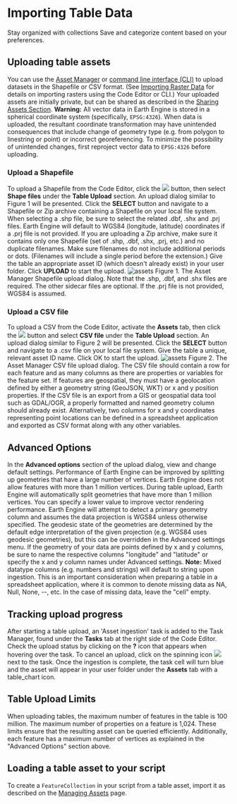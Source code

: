  
#  Importing Table Data 
Stay organized with collections  Save and categorize content based on your preferences. 
## Uploading table assets
You can use the [Asset Manager](https://developers.google.com/earth-engine/guides/asset_manager) or [command line interface (CLI)](https://developers.google.com/earth-engine/guides/command_line#upload) to upload datasets in the Shapefile or CSV format. (See [Importing Raster Data](https://developers.google.com/earth-engine/guides/image_upload) for details on importing rasters using the Code Editor or CLI.) Your uploaded assets are initially private, but can be shared as described in the [Sharing Assets Section](https://developers.google.com/earth-engine/guides/asset_manager#sharing-assets).
**Warning:** All vector data in Earth Engine is stored in a spherical coordinate system (specifically, `EPSG:4326`). When data is uploaded, the resultant coordinate transformation may have unintended consequences that include change of geometry type (e.g. from polygon to linestring or point) or incorrect georeferencing. To minimize the possibility of unintended changes, first reproject vector data to `EPSG:4326` before uploading. 
### Upload a Shapefile
To upload a Shapefile from the Code Editor, click the ![](https://developers.google.com/static/earth-engine/images/Asset_manager_new_button.png) button, then select **Shape files** under the **Table Upload** section. An upload dialog similar to Figure 1 will be presented. Click the **SELECT** button and navigate to a Shapefile or Zip archive containing a Shapefile on your local file system. When selecting a .shp file, be sure to select the related .dbf, .shx and .prj files. Earth Engine will default to WGS84 (longitude, latitude) coordinates if a .prj file is not provided. If you are uploading a Zip archive, make sure it contains only one Shapefile (set of .shp, .dbf, .shx, .prj, etc.) and no duplicate filenames. Make sure filenames do not include additional periods or dots. (Filenames will include a single period before the extension.)
Give the table an appropriate asset ID (which doesn't already exist) in your user folder. Click **UPLOAD** to start the upload.
![assets](https://developers.google.com/static/earth-engine/images/Asset_manager_shp_upload.png) Figure 1. The Asset Manager Shapefile upload dialog. Note that the .shp, .dbf, and .shx files are required. The other sidecar files are optional. If the .prj file is not provided, WGS84 is assumed.
### Upload a CSV file
To upload a CSV from the Code Editor, activate the **Assets** tab, then click the ![](https://developers.google.com/static/earth-engine/images/Asset_manager_new_button.png) button and select **CSV file** under the **Table Upload** section. An upload dialog similar to Figure 2 will be presented. Click the **SELECT** button and navigate to a .csv file on your local file system. Give the table a unique, relevant asset ID name. Click OK to start the upload.
![assets](https://developers.google.com/static/earth-engine/images/Asset_manager_csv_upload.png) Figure 2. The Asset Manager CSV file upload dialog.
The CSV file should contain a row for each feature and as many columns as there are properties or variables for the feature set. If features are geospatial, they must have a geolocation defined by either a geometry string (GeoJSON, WKT) or x and y position properties. If the CSV file is an export from a GIS or geospatial data tool such as GDAL/OGR, a properly formatted and named geometry column should already exist. Alternatively, two columns for x and y coordinates representing point locations can be defined in a spreadsheet application and exported as CSV format along with any other variables. 
## Advanced Options
In the **Advanced options** section of the upload dialog, view and change default settings. Performance of Earth Engine can be improved by splitting up geometries that have a large number of vertices. Earth Engine does not allow features with more than 1 million vertices. During table upload, Earth Engine will automatically split geometries that have more than 1 million vertices. You can specify a lower value to improve vector rendering performance. 
Earth Engine will attempt to detect a primary geometry column and assumes the data projection is WGS84 unless otherwise specified. The geodesic state of the geometries are determined by the default edge interpretation of the given projection (e.g. WGS84 uses geodesic geometries), but this can be overridden in the Advanced settings menu. If the geometry of your data are points defined by x and y columns, be sure to name the respective columns "longitude" and "latitude" or specify the x and y column names under Advanced settings. 
**Note:** Mixed datatype columns (e.g. numbers and strings) will default to string upon ingestion. This is an important consideration when preparing a table in a spreadsheet application, where it is common to denote missing data as NA, Null, None, --, etc. In the case of missing data, leave the "cell" empty.
## Tracking upload progress
After starting a table upload, an 'Asset ingestion' task is added to the Task Manager, found under the **Tasks** tab at the right side of the Code Editor. Check the upload status by clicking on the **?** icon that appears when hovering over the task. To cancel an upload, click on the spinning icon ![](https://developers.google.com/static/earth-engine/images/Playground_button_running.gif) next to the task. Once the ingestion is complete, the task cell will turn blue and the asset will appear in your user folder under the **Assets** tab with a table_chart icon. 
## Table Upload Limits
When uploading tables, the maximum number of features in the table is 100 million. The maximum number of properties on a feature is 1,024. These limits ensure that the resulting asset can be queried efficiently. Additionally, each feature has a maximum number of vertices as explained in the "Advanced Options" section above. 
## Loading a table asset to your script
To create a `FeatureCollection` in your script from a table asset, import it as described on the [Managing Assets](https://developers.google.com/earth-engine/guides/asset_manager#importing-assets-to-your-script) page.
